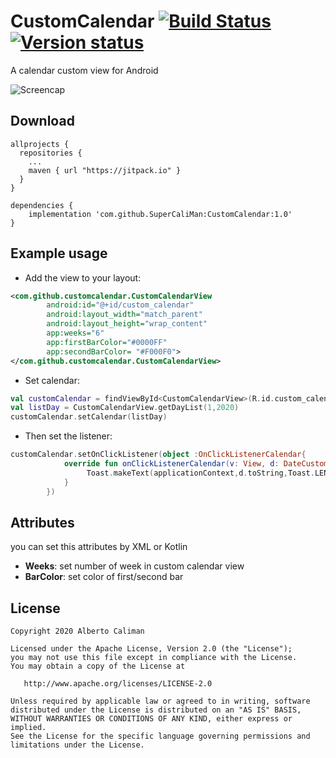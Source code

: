 


# CustomCalendar [![Build Status](https://travis-ci.com/SuperCaliMan/CustomCalendar.svg?token=JDhHLN4a6eXQ6S7wR9SA&branch=master)](https://travis-ci.com/SuperCaliMan/CustomCalendar) [![Version status](https://jitpack.io/v/SuperCaliMan/CustomCalendar.svg)](https://jitpack.io/v/SuperCaliMan/CustomCalendar)
A calendar custom view for Android

![Screencap](img/screen.gif)

## Download
```
allprojects {
  repositories {
    ...
    maven { url "https://jitpack.io" }
  }
}
```

```
dependencies {
    implementation 'com.github.SuperCaliMan:CustomCalendar:1.0'
}
```

## Example usage

- Add the view to your layout:

```xml
<com.github.customcalendar.CustomCalendarView
        android:id="@+id/custom_calendar"
        android:layout_width="match_parent"
        android:layout_height="wrap_content"
        app:weeks="6"
        app:firstBarColor="#0000FF"
        app:secondBarColor= "#F000F0">
</com.github.customcalendar.CustomCalendarView>
```




- Set calendar:
```kotlin
val customCalendar = findViewById<CustomCalendarView>(R.id.custom_calendar)
val listDay = CustomCalendarView.getDayList(1,2020)
customCalendar.setCalendar(listDay)
```
- Then set the listener:

```kotlin
customCalendar.setOnClickListener(object :OnClickListenerCalendar{
            override fun onClickListenerCalendar(v: View, d: DateCustom) {
                 Toast.makeText(applicationContext,d.toString,Toast.LENGTH_SHORT).show()
            }
        })
```

## Attributes
you can set this attributes by XML or Kotlin
- **Weeks**: set number of week in custom calendar view
- **BarColor**: set color of first/second bar


License
-------

    Copyright 2020 Alberto Caliman

    Licensed under the Apache License, Version 2.0 (the "License");
    you may not use this file except in compliance with the License.
    You may obtain a copy of the License at

       http://www.apache.org/licenses/LICENSE-2.0

    Unless required by applicable law or agreed to in writing, software
    distributed under the License is distributed on an "AS IS" BASIS,
    WITHOUT WARRANTIES OR CONDITIONS OF ANY KIND, either express or implied.
    See the License for the specific language governing permissions and
    limitations under the License.

